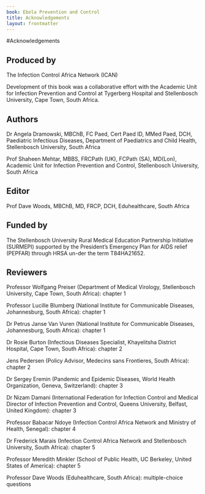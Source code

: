 ```yaml
---
book: Ebola Prevention and Control
title: Acknowledgements
layout: frontmatter
---
```


#Acknowledgements

## Produced by

The Infection Control Africa Network (ICAN)

Development of this book was a collaborative effort with the Academic Unit for Infection Prevention and Control at Tygerberg Hospital and Stellenbosch University, Cape Town, South Africa.

## Authors

Dr Angela Dramowski, MBChB, FC Paed, Cert Paed ID, MMed Paed, DCH, Paediatric Infectious Diseases, Department of Paediatrics and Child Health, Stellenbosch University, South Africa

Prof Shaheen Mehtar, MBBS, FRCPath (UK), FCPath (SA), MD(Lon), Academic Unit for Infection Prevention and Control, Stellenbosch University, South Africa 

## Editor

Prof Dave Woods, MBChB, MD, FRCP, DCH, Eduhealthcare, South Africa

## Funded by

The Stellenbosch University Rural Medical Education Partnership Initiative (SURMEPI) supported by the President’s Emergency Plan for AIDS relief (PEPFAR) through HRSA un-der the term T84HA21652.

## Reviewers 

Professor Wolfgang Preiser (Department of Medical Virology, Stellenbosch University, Cape Town, South Africa): chapter 1 

Professor Lucille Blumberg (National Institute for Communicable Diseases, Johannesburg, South Africa): chapter 1

Dr Petrus Janse Van Vuren (National Institute for Communicable Diseases, Johannesburg, South Africa): chapter 1

Dr Rosie Burton (Infectious Diseases Specialist, Khayelitsha District Hospital, Cape Town, South Africa): chapter 2

Jens Pedersen (Policy Advisor, Medecins sans Frontieres, South Africa): chapter 2

Dr Sergey Eremin (Pandemic and Epidemic Diseases, World Health Organization, Geneva, Switzerland): chapter 3

Dr Nizam Damani (International Federation for Infection Control and Medical Director of Infection Prevention and Control, Queens University, Belfast, United Kingdom): chapter 3

Professor Babacar Ndoye (Infection Control Africa Network and Ministry of Health, Senegal): chapter 4

Dr Frederick Marais (Infection Control Africa Network and Stellenbosch University, South Africa): chapter 5

Professor Meredith Minkler (School of Public Health, UC Berkeley¸ United States of America): chapter 5

Professor Dave Woods (Eduhealthcare, South Africa): multiple-choice questions
